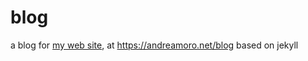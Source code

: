 # blog

a blog for [my web site](https://andreamoro.net), at https://andreamoro.net/blog based on jekyll

